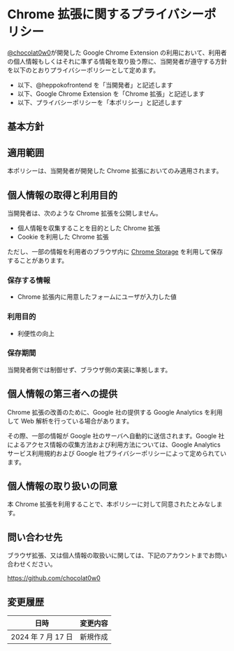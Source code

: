 # Chrome 拡張に関するプライバシーポリシー

[@chocolat0w0](https://github.com/chocolat0w0)が開発した Google Chrome Extension の利用において、利用者の個人情報もしくはそれに準ずる情報を取り扱う際に、当開発者が遵守する方針を以下のとおりプライバシーポリシーとして定めます。

- 以下、@heppokofrontend を「当開発者」と記述します
- 以下、Google Chrome Extension を「Chrome 拡張」と記述します
- 以下、プライバシーポリシーを「本ポリシー」と記述します

## 基本方針

## 適用範囲

本ポリシーは、当開発者が開発した Chrome 拡張においてのみ適用されます。

## 個人情報の取得と利用目的

当開発者は、次のような Chrome 拡張を公開しません。

- 個人情報を収集することを目的とした Chrome 拡張
- Cookie を利用した Chrome 拡張

ただし、一部の情報を利用者のブラウザ内に [Chrome Storage](https://developer.chrome.com/docs/extensions/reference/storage/) を利用して保存することがあります。

### 保存する情報

- Chrome 拡張内に用意したフォームにユーザが入力した値

### 利用目的

- 利便性の向上

### 保存期間

当開発者側では制御せず、ブラウザ側の実装に準拠します。

## 個人情報の第三者への提供

Chrome 拡張の改善のために、Google 社の提供する Google Analytics を利用して Web 解析を行っている場合があります。

その際、一部の情報が Google 社のサーバへ自動的に送信されます。Google 社によるアクセス情報の収集方法および利用方法については、Google Analytics サービス利用規約および Google 社プライバシーポリシーによって定められています。

## 個人情報の取り扱いの同意

本 Chrome 拡張を利用することで、本ポリシーに対して同意されたとみなします。

## 問い合わせ先

ブラウザ拡張、又は個人情報の取扱いに関しては、下記のアカウントまでお問い合わせください。

https://github.com/chocolat0w0

## 変更履歴

| 日時               | 変更内容 |
| ------------------ | -------- |
| 2024 年 7 月 17 日 | 新規作成 |
